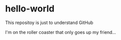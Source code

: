 # hello-world
This repositoy is just to understand GitHub

I'm on the roller coaster that only goes up my friend...
